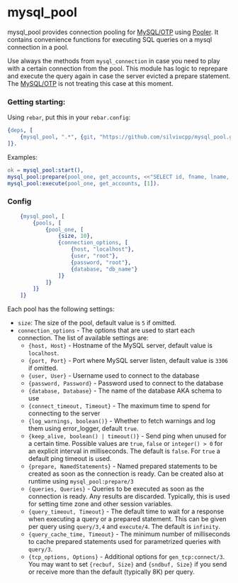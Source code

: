 # mysql_pool

mysql_pool provides connection pooling for [MySQL/OTP][1] using [Pooler][2]. It contains convenience functions for executing SQL queries on a mysql connection in a pool.  

Use always the methods from `mysql_connection` in case you need to play with a certain connection from the pool. This module has logic to reprepare and execute the query again in case the server evicted a prepare statement. The [MySQL/OTP][1] is not treating this case at this moment.   

### Getting starting:

Using `rebar`, put this in your `rebar.config`:

```erlang
{deps, [
    {mysql_pool, ".*", {git, "https://github.com/silviucpp/mysql_pool.git", {tag, "1.0.0"}}}
]}.
```

Examples:


```erlang
ok = mysql_pool:start(),
mysql_pool:prepare(pool_one, get_accounts, <<"SELECT id, fname, lname, email FROM accounts WHERE id = ?">>).
mysql_pool:execute(pool_one, get_accounts, [1]).
```


### Config

```erlang
    {mysql_pool, [
        {pools, [
            {pool_one, [
                {size, 10},
                {connection_options, [
                    {host, "localhost"},
                    {user, "root"},
                    {password, "root"},
                    {database, "db_name"}
                ]}
            ]}
        ]}
    ]}
```

Each pool has the following settings:

- `size`: The size of the pool, default value is `5` if omitted.
- `connection_options` - The options that are used to start each connection. The list of available settings are:
    - `{host, Host}` - Hostname of the MySQL server, default value is `localhost`.
    - `{port, Port}` - Port where MySQL server listen, default value is `3306` if omitted.
    - `{user, User}` - Username used to connect to the database
    - `{password, Password}` - Password used to connect to the database
    - `{database, Database}` - The name of the database AKA schema to use
    - `{connect_timeout, Timeout}` - The maximum time to spend for connecting to the server
    - `{log_warnings, boolean()}` - Whether to fetch warnings and log them using error_logger, default `true`.
    - `{keep_alive, boolean() | timeout()}` - Send ping when unused for a certain time. Possible values are `true`, `false` or `integer() > 0` for an explicit interval in milliseconds. The default is `false`. For `true` a default ping timeout is used. 
    - `{prepare, NamedStatements}` - Named prepared statements to be created as soon as the connection is ready. Can be created also at runtime using `mysql_pool:prepare/3`
    - `{queries, Queries}` - Queries to be executed as soon as the connection is ready. Any results are discarded. Typically, this is used for setting time zone and other session variables.
    - `{query_timeout, Timeout}` - The default time to wait for a response when executing a query or a prepared statement. This can be given per query using `query/3,4` and `execute/4`. The default is `infinity`.
    - `{query_cache_time, Timeout}` - The minimum number of milliseconds to cache prepared statements used for parametrized queries with `query/3`.
    - `{tcp_options, Options}` - Additional options for `gen_tcp:connect/3`. You may want to set `{recbuf, Size}` and `{sndbuf, Size}` if you send or receive more than the default (typically 8K) per query.

[1]:https://github.com/mysql-otp/mysql-otp
[2]:https://github.com/seth/pooler
